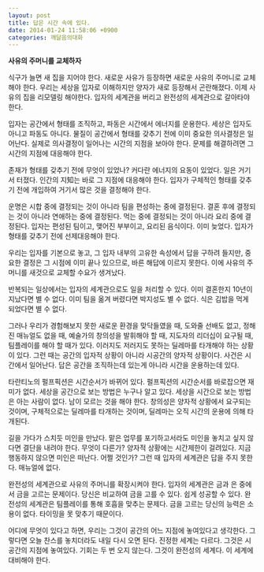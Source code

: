 ```yaml
---
layout: post
title: 답은 시간 속에 있다.
date: 2014-01-24 11:58:06 +0900
categories: 깨달음의대화
---
```

**사유의 주머니를 교체하자**

  


식구가 늘면 새 집을 지어야 한다. 새로운 사유가 등장하면 새로운 사유의 주머니로 교체해야 한다. 우리는 세상을 입자로 이해하지만 양자가 새로 등장해서 곤란해졌다. 이제 사유의 집을 리모델링 해야한다. 입자의 세계관을 버리고 완전성의 세계관으로 갈아타야 한다. 

  


입자는 공간에서 형태를 조직하고, 파동은 시간에서 에너지를 운용한다. 세상은 입자도 아니고 파동도 아니다. 물질이 공간에서 형태를 갖추기 전에 이미 중요한 의사결정은 일어난다. 실제로 의사결정이 일어나는 시간의 지점을 보아야 한다. 문제를 해결하려면 그 시간의 지점에 대응해야 한다. 

  


존재가 형태를 갖추기 전에 무엇이 있었나? 커다란 에너지의 요동이 있었다. 일은 거기서 터졌다. 인간의 지知는 바로 그 지점에 대응해야 한다. 입자가 구체적인 형태를 갖추기 전에 개입하여 거기서 많은 것을 결정해야 한다. 

  


운명은 시합 중에 결정되는 것이 아니라 팀을 편성하는 중에 결정된다. 결혼 후에 결정되는 것이 아니라 연애하는 중에 결정된다. 먹는 중에 결정되는 것이 아니라 요리 중에 결정된다. 입자는 편성된 팀이고, 맺어진 부부이고, 요리된 음식이다. 이미 늦었다. 입자가 형태를 갖추기 전에 선제대응해야 한다. 

  


우리는 입자를 기본으로 놓고, 그 입자 내부의 고유한 속성에서 답을 구하려 들지만, 중요한 결정은 그 시점에 이미 끝나 있으므로, 바른 해답에 이르지 못한다. 이에 사유의 주머니를 새것으로 교체할 수요가 생겨났다. 

  


반복되는 일상에서는 입자의 세계관으로도 일을 처리할 수 있다. 이미 결혼한지 10년이 지났다면 별 수 없다. 이미 팀을 옮겨 버렸다면 박지성도 별 수 없다. 식은 김밥을 먹게 되었다면 별 수 없다. 

  


그러나 우리가 경험해보지 못한 새로운 환경을 맞닥들였을 때, 도와줄 선배도 없고, 정해진 매뉴얼도 없을 때, 예술가의 창의성을 발휘해야 할 때, 지도자의 리더십이 요구될 때, 팀플레이를 해야 할 때가 있다. 이러지도 저러지도 못하는 딜레마를 타개해야 하는 상황이 있다. 그런 때는 공간의 입자적 상황이 아니라 시공간의 양자적 상황이다. 사건은 시간에서 일어난다. 답은 공간을 조직하는데 있는게 아니라 시간을 운용하는데 있다.

  


타란티노의 펄프픽션은 시간순서가 바뀌어 있다. 펄프픽션의 시간순서를 바로잡으면 재미가 없다. 세상을 공간으로 보는 방법은 누구나 알고 있다. 세상을 시간으로 보는 방법은 아는 사람이 없다. 남이 모르는 것을 해야 한다. 창의성은 양자적 상황에서 요구되는 것이며, 구체적으로는 딜레마를 타개하는 것이며, 딜레마는 오직 시간의 운용에 의해 타개된다. 

  


길을 가다가 스치듯 미인을 만났다. 맡은 업무를 포기하고서라도 미인을 놓치고 싶지 않다면 결단을 내려야 한다. 무엇이 다른가? 양자적 상황에는 시간제한이 걸려있다. 지금 행동하지 않으면 미인은 떠난다. 어쩔 것인가? 그런 때 입자의 세계관은 답을 주지 못한다. 매뉴얼에 없다. 

  


완전성의 세계관으로 사유의 주머니를 확장시켜야 한다. 입자의 세계관은 금과 은 중에서 금을 고르는 문제이다. 당신은 비교하여 금을 고를 수 있다. 쉽게 성공할 수 있다. 완전성의 세계관은 팀플레이를 통해 호흡을 맞추는 문제다. 금을 고르는 당신의 능력은 소용이 없다. 타이밍을 못 맞추기 때문이다. 

  


어디에 무엇이 있다고 하면, 우리는 그것이 공간의 어느 지점에 놓여있다고 생각한다. 그렇다면 오늘 찬스를 놓치더라도 내일 다시 오면 된다. 진정한 세계는 다르다. 그것은 시공간의 지점에 놓여있다. 기회는 두 번 오지 않는다. 그것이 완전성의 세계다. 이 세계에 대비해야 한다.